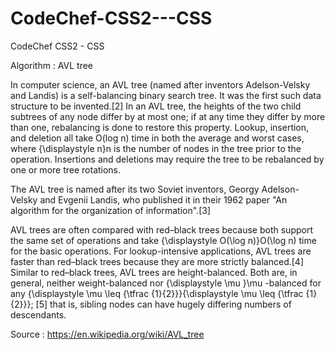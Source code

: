 # CodeChef-CSS2---CSS
CodeChef CSS2 - CSS

Algorithm : AVL tree

In computer science, an AVL tree (named after inventors Adelson-Velsky and Landis) is a self-balancing binary search tree. 
It was the first such data structure to be invented.[2] In an AVL tree, the heights of the two child subtrees of any node differ by at most one; 
if at any time they differ by more than one, rebalancing is done to restore this property. 
Lookup, insertion, and deletion all take O(log n) time in both the average and worst cases, where {\displaystyle n}n is the number of nodes in the tree prior to the operation. 
Insertions and deletions may require the tree to be rebalanced by one or more tree rotations.

The AVL tree is named after its two Soviet inventors, Georgy Adelson-Velsky and Evgenii Landis, who published it in their 1962 paper "An algorithm for the organization of information".[3]

AVL trees are often compared with red–black trees because both support the same set of operations and take {\displaystyle O(\log n)}O(\log n) time for the basic operations. 
For lookup-intensive applications, AVL trees are faster than red–black trees because they are more strictly balanced.[4] 
Similar to red–black trees, AVL trees are height-balanced. 
Both are, in general, neither weight-balanced nor {\displaystyle \mu }\mu -balanced for any {\displaystyle \mu \leq {\tfrac {1}{2}}}{\displaystyle \mu \leq {\tfrac {1}{2}}};
[5] that is, sibling nodes can have hugely differing numbers of descendants.

Source : https://en.wikipedia.org/wiki/AVL_tree
